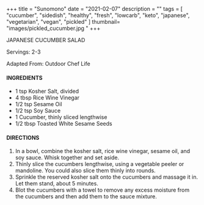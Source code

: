 +++
title = "Sunomono"
date = "2021-02-07"
description = ""
tags = [
    "cucumber",
    "sidedish",
    "healthy",
    "fresh",
    "lowcarb",
    "keto",
    "japanese",
    "vegetarian",
    "vegan",
    "pickled"
]
thumbnail= "images/pickled_cucumber.jpg "
+++

JAPANESE CUCUMBER SALAD 

Servings: 2-3 <!--more-->

Adapted From: Outdoor Chef Life 

#### INGREDIENTS 

* 1 tsp Kosher Salt, divided 
* 4 tbsp Rice Wine Vinegar
* 1/2 tsp Sesame Oil 
* 1/2 tsp Soy Sauce 
* 1 Cucumber, thinly sliced lengthwise
* 1/2 tbsp Toasted White Sesame Seeds

#### DIRECTIONS 

1. In a bowl, combine the kosher salt, rice wine vinegar, sesame oil, and soy sauce. Whisk together and set aside.  
2. Thinly slice the cucumbers lengthwise, using a vegetable peeler or mandoline. You could also slice them thinly into rounds.  
3. Sprinkle the reserved kosher salt onto the cucumbers and massage it in. Let them stand, about 5 minutes. 
4. Blot the cucumbers with a towel to remove any excess moisture from the cucumbers and then add them to the sauce mixture. 
